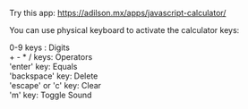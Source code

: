 Try this app: https://adilson.mx/apps/javascript-calculator/

You can use physical keyboard to activate the calculator keys:

0-9 keys : Digits  
\+ - * /  keys: Operators  
'enter' key: Equals  
'backspace' key: Delete  
'escape' or 'c' key: Clear  
'm' key: Toggle Sound  
